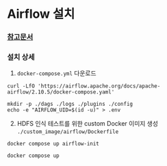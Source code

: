 # Airflow 설치

### [참고문서](https://airflow.apache.org/docs/apache-airflow/stable/howto/docker-compose/index.html#fetching-docker-compose-yaml)

### 설치 상세
1. `docker-compose.yml` 다운로드
```
curl -LfO 'https://airflow.apache.org/docs/apache-airflow/2.10.5/docker-compose.yaml'

mkdir -p ./dags ./logs ./plugins ./config
echo -e "AIRFLOW_UID=$(id -u)" > .env
```

2. HDFS 인식 테스트를 위한 custom Docker 이미지 생성
`./custom_image/airflow/Dockerfile`


```
docker compose up airflow-init

docker compose up
```